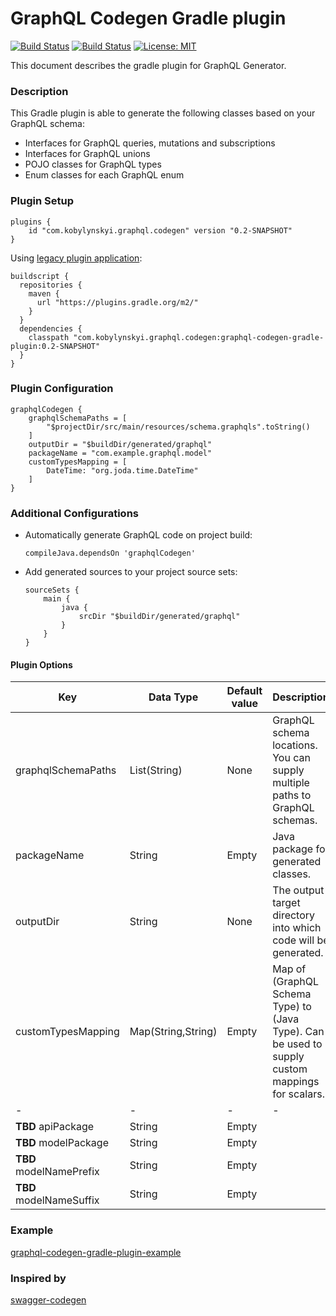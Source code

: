 # GraphQL Codegen Gradle plugin #

[![Build Status](https://img.shields.io/maven-metadata/v/https/plugins.gradle.org/m2/com/kobylynskyi/graphql/codegen/graphql-codegen-gradle-plugin/maven-metadata.xml.svg?label=gradle)](https://plugins.gradle.org/plugin/com.kobylynskyi.graphql.codegen)
[![Build Status](https://travis-ci.com/kobylynskyi/graphql-java-codegen-gradle-plugin.svg?branch=master)](https://travis-ci.com/kobylynskyi/graphql-java-codegen-gradle-plugin)
[![License: MIT](https://img.shields.io/badge/License-MIT-yellow.svg)](https://opensource.org/licenses/MIT)

This document describes the gradle plugin for GraphQL Generator.

### Description

This Gradle plugin is able to generate the following classes based on your GraphQL schema:
* Interfaces for GraphQL queries, mutations and subscriptions
* Interfaces for GraphQL unions
* POJO classes for GraphQL types
* Enum classes for each GraphQL enum

### Plugin Setup

    plugins {
        id "com.kobylynskyi.graphql.codegen" version "0.2-SNAPSHOT"
    }

Using [legacy plugin application](https://docs.gradle.org/current/userguide/plugins.html#sec:old_plugin_application):

    buildscript {
      repositories {
        maven {
          url "https://plugins.gradle.org/m2/"
        }
      }
      dependencies {
        classpath "com.kobylynskyi.graphql.codegen:graphql-codegen-gradle-plugin:0.2-SNAPSHOT"
      }
    }

### Plugin Configuration

    graphqlCodegen {
        graphqlSchemaPaths = [
            "$projectDir/src/main/resources/schema.graphqls".toString()
        ]
        outputDir = "$buildDir/generated/graphql"
        packageName = "com.example.graphql.model"
        customTypesMapping = [
            DateTime: "org.joda.time.DateTime"
        ]
    }
### Additional Configurations

* Automatically generate GraphQL code on project build:
   ```
   compileJava.dependsOn 'graphqlCodegen'
   ```
* Add generated sources to your project source sets:
   ```
   sourceSets {
       main {
           java {
               srcDir "$buildDir/generated/graphql"
           }
       }
   }
   ```


#### Plugin Options

| Key                     | Data Type          | Default value | Description |
| ----------------------- | ------------------ | ------------- | ----------- |
| graphqlSchemaPaths      | List(String)       | None          | GraphQL schema locations. You can supply multiple paths to GraphQL schemas. |
| packageName             | String             | Empty         | Java package for generated classes. |
| outputDir               | String             | None          | The output target directory into which code will be generated. |
| customTypesMapping      | Map(String,String) | Empty         | Map of (GraphQL Schema Type) to (Java Type). Can be used to supply custom mappings for scalars. |
| -                       | -                  | -             | -           |
| **TBD** apiPackage      | String             | Empty         |             |
| **TBD** modelPackage    | String             | Empty         |             |
| **TBD** modelNamePrefix | String             | Empty         |             |
| **TBD** modelNameSuffix | String             | Empty         |             |


### Example

[graphql-codegen-gradle-plugin-example](graphql-codegen-gradle-plugin-example)


### Inspired by
[swagger-codegen](https://github.com/swagger-api/swagger-codegen)

